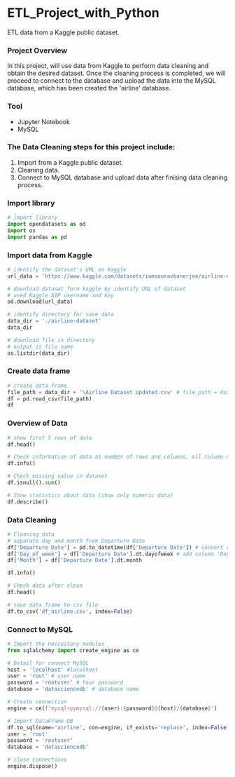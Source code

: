 # ETL_Project_with_Python
ETL data from a Kaggle public dataset.

### Project Overview
In this project, will use data from Kaggle to perform data cleaning and obtain the desired dataset. Once the cleaning process is completed, we will proceed to connect to the database and upload the data into the MySQL database, which has been created the 'airline' database.

### Tool
  - Jupyter Notebook
  - MySQL

### The Data Cleaning steps for this project include:
1. Import from a Kaggle public dataset.
2. Cleaning data.
3. Connect to MySQL database and upload data after finising data cleaning process.


### Import library
```python
# import library
import opendatasets as od
import os
import pandas as pd
```

### Import data from Kaggle
```python
# identify the dataset's URL on Kaggle
url_data = 'https://www.kaggle.com/datasets/iamsouravbanerjee/airline-dataset'
```

```python
# download dataset form kaggle by identify URL of dataset 
# used Kaggle AIP username and key
od.download(url_data)
```

```python
# identify directory for save data 
data_dir = './airline-dataset'
data_dir
```

```python
# download file in directory 
# output is file name 
os.listdir(data_dir)

```

### Create data frame
```python
# create data frame
file_path = data_dir + '\Airline Dataset Updated.csv' # file_path = data_dir + 'file name'
df = pd.read_csv(file_path)
df
```

### Overview of Data
```python
# show first 5 rows of data
df.head()
```

```python
# Check information of data as number of rows and columns, all column name, data type and Non-Null Count 
df.info()
```

```python
# Check missing value in dataset
df.isnull().sum()
```

```python
# Show statistics about data (show only numeric data)
df.describe()
```

### Data Cleaning
```python
# Cleaning data
# separate day and month from Departure Date
df['Departure Date'] = pd.to_datetime(df['Departure Date']) # convert column 'Departure Date' to datetime
df['Day_of_week'] = df['Departure Date'].dt.dayofweek # add column 'Day_of_Week' by .dt.dayofweek
df['Month'] = df['Departure Date'].dt.month
```

```python
df.info()
```

```python
# Check data after clean
df.head()
```

```python
# save data frame to csv file
df.to_csv('df_airline.csv', index=False)
```

### Connect to MySQL
```python
# Import the neccessary modules
from sqlalchemy import create_engine as ce
```

```python
# Detail for connect MySQL
host = 'localhost' #localhost
user = 'root' # user name
password = 'rootuser' # Your password
database = 'datasciencedb' # database name
```

```python
# Create connection
engine = ce(f'mysql+pymysql://{user}:{password}@{host}/{database}')
```

```python
# Import DataFrame DB
df.to_sql(name='airline', con=engine, if_exists='replace', index=False)host = 'localhost'
user = 'root'
password = 'rootuser'
database = 'datasciencedb'
```

```python
# close connections
engine.dispose()
```
